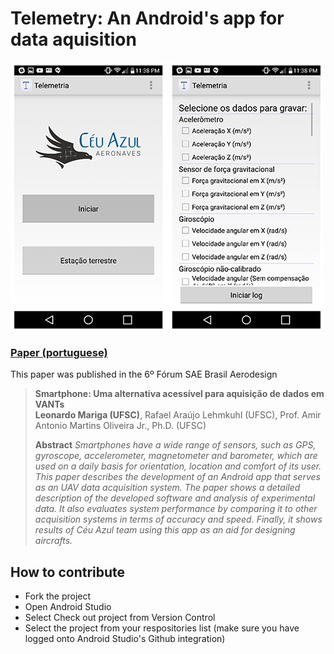 # Telemetry: An Android's app for data aquisition

![cover](https://github.com/CeuAzul/Telemetry/blob/master/assets/screen.png) 

### [Paper (portuguese)](https://github.com/CeuAzul/Telemetry/blob/master/assets/smartphone_paper.pdf) 

This paper was published in the 6º Fórum SAE Brasil Aerodesign

> **Smartphone: Uma alternativa acessível para aquisição de dados em VANTs**<br>
> **Leonardo Mariga (UFSC)**, Rafael Araújo Lehmkuhl (UFSC), Prof. Amir Antonio Martins Oliveira Jr., Ph.D. (UFSC)
>
> **Abstract** *Smartphones have a wide range of sensors, such as GPS, gyroscope, accelerometer, magnetometer and barometer, which are used on a daily basis for orientation, location and comfort of its user. This paper describes the development of an Android app that serves as an UAV data acquisition system. The paper shows a detailed description of the developed software and analysis of experimental data. It also evaluates system performance by comparing it to other acquisition systems in terms of accuracy and speed. Finally, it shows results of Céu Azul team using this app as an aid for designing aircrafts.*



## How to contribute

- Fork the project
- Open Android Studio
- Select Check out project from Version Control
- Select the project from your respositories list (make sure you have logged onto Android Studio's Github integration)
